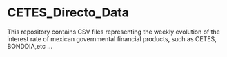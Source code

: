 # CETES_Directo_Data

This repository contains CSV files representing the weekly evolution of the interest rate of mexican governmental financial products, such as CETES, BONDDIA,etc ... 
